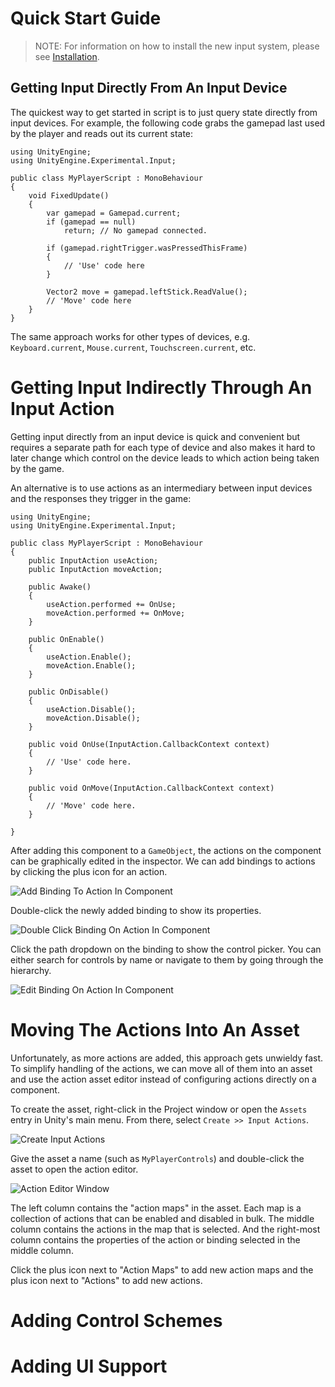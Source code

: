 # Quick Start Guide

>NOTE: For information on how to install the new input system, please see [Installation](Installation.md).

## Getting Input Directly From An Input Device

The quickest way to get started in script is to just query state directly from input devices. For example, the following code grabs the gamepad last used by the player and reads out its current state:

```CSharp
using UnityEngine;
using UnityEngine.Experimental.Input;

public class MyPlayerScript : MonoBehaviour
{
    void FixedUpdate()
    {
        var gamepad = Gamepad.current;
        if (gamepad == null)
            return; // No gamepad connected.

        if (gamepad.rightTrigger.wasPressedThisFrame)
        {
            // 'Use' code here
        }

        Vector2 move = gamepad.leftStick.ReadValue();
        // 'Move' code here
    }
}
```

The same approach works for other types of devices, e.g. `Keyboard.current`, `Mouse.current`, `Touchscreen.current`, etc.

# Getting Input Indirectly Through An Input Action

Getting input directly from an input device is quick and convenient but requires a separate path for each type of device and also makes it hard to later change which control on the device leads to which action being taken by the game.

An alternative is to use actions as an intermediary between input devices and the responses they trigger in the game:

```CSharp
using UnityEngine;
using UnityEngine.Experimental.Input;

public class MyPlayerScript : MonoBehaviour
{
    public InputAction useAction;
    public InputAction moveAction;

    public Awake()
    {
        useAction.performed += OnUse;
        moveAction.performed += OnMove;
    }

    public OnEnable()
    {
        useAction.Enable();
        moveAction.Enable();
    }

    public OnDisable()
    {
        useAction.Disable();
        moveAction.Disable();
    }

    public void OnUse(InputAction.CallbackContext context)
    {
        // 'Use' code here.
    }

    public void OnMove(InputAction.CallbackContext context)
    {
        // 'Move' code here.
    }

}
```

After adding this component to a `GameObject`, the actions on the component can be graphically edited in the inspector. We can add bindings to actions by clicking the plus icon for an action.

![Add Binding To Action In Component](Images/AddBindingToActionInComponent.png)

Double-click the newly added binding to show its properties.

![Double Click Binding On Action In Component](Images/DoubleClickBindingOnActionInComponent.png)

Click the path dropdown on the binding to show the control picker. You can either search for controls by name or navigate to them by going through the hierarchy.

![Edit Binding On Action In Component](Images/EditBindingOnActionInComponent.png)

# Moving The Actions Into An Asset

Unfortunately, as more actions are added, this approach gets unwieldy fast. To simplify handling of the actions, we can move all of them into an asset and use the action asset editor instead of configuring actions directly on a component.

To create the asset, right-click in the Project window or open the `Assets` entry in Unity's main menu. From there, select `Create >> Input Actions`.

![Create Input Actions](Images/CreateInputActions.png)

Give the asset a name (such as `MyPlayerControls`) and double-click the asset to open the action editor.

![Action Editor Window](Images/ActionEditorWindow.png)

The left column contains the "action maps" in the asset. Each map is a collection of actions that can be enabled and disabled in bulk. The middle column contains the actions in the map that is selected. And the right-most column contains the properties of the action or binding selected in the middle column.

Click the plus icon next to "Action Maps" to add new action maps and the plus icon next to "Actions" to add new actions.

# Adding Control Schemes

# Adding UI Support
